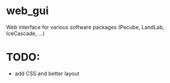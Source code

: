 # web_gui

Web interface for various software packages (Pecube, LandLab, IceCascade, ...)

# TODO:
- add CSS and better layout
